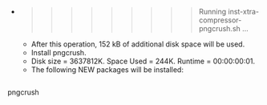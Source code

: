 * >>>>>>>>> Running inst-xtra-compressor-pngcrush.sh ...
  * After this operation, 152 kB of additional disk space will be used.
  * Install pngcrush.
  * Disk size = 3637812K. Space Used = 244K. Runtime = 00:00:00:01.
  * The following NEW packages will be installed:
  ```bash
pngcrush
  ```
